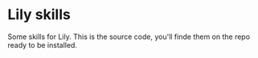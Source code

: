 # Lily skills

Some skills for Lily. This is the source code, you'll finde them on the repo ready to be installed.